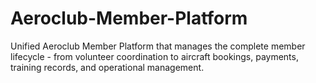 # Aeroclub-Member-Platform
Unified Aeroclub Member Platform that manages the complete member lifecycle - from volunteer coordination to aircraft bookings, payments, training records, and operational management.
